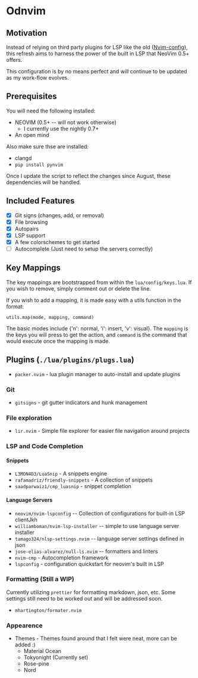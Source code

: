 # Odnvim

## Motivation

Instead of relying on third party plugins for LSP like the old ([Nvim-config](https://github.com/OkelleyDevelopment/Nvim-Config)),
this refresh aims to harness the power of the built in LSP that NeoVim 0.5+ offers.

This configuration is by no means perfect and will continue to be updated as my work-flow
evolves.

## Prerequisites

You will need the following installed:

- NEOVIM (0.5+ -- will not work otherwise)
  - I currently use the nightly 0.7+
- An open mind

Also make sure thse are installed:

- clangd
- `pip install pynvim`

Once I update the script to reflect the changes since August, these
dependencies will be handled.

## Included Features

- [x] Git signs (changes, add, or removal)
- [x] File browsing
- [x] Autopairs
- [x] LSP support
- [x] A few colorschemes to get started
- [ ] Autocomplete (Just need to setup the servers correctly)

## Key Mappings

The key mappings are bootstrapped from within the `lua/config/keys.lua`. If you
wish to remove, simply comment out or delete the line.

If you wish to add a mapping, it is made easy with a utils function in the format:

```
utils.map(mode, mapping, command)
```

The basic modes include {'n': normal, 'i': insert, 'v': visual}. The `mapping` is the
keys you will press to get the action, and `command` is the command that would execute once
the mapping is made.

## Plugins (`./lua/plugins/plugs.lua`)

- `packer.nvim` - lua plugin manager to auto-install and update plugins

### Git

- `gitsigns` - git gutter indicators and hunk management

### File exploration

- `lir.nvim` - Simple file explorer for easier file navigation around projects

### LSP and Code Completion

#### Snippets

- `L3MON4D3/LuaSnip` - A snippets engine
- `rafamadriz/friendly-snippets` - A collection of snippets
- `saadparwaiz1/cmp_luasnip` - snippet completion

#### Language Servers

- `neovim/nvim-lspconfig` -- Collection of configurations for built-in LSP clientJkh
- `williamboman/nvim-lsp-installer` -- simple to use language server installer
- `tamago324/nlsp-settings.nvim` -- language server settings defined in json
- `jose-elias-alvarez/null-ls.nvim` -- formatters and linters
- `nvim-cmp` - Autocompletion framework
- `lspconfig` - configuration quickstart for neovim's built in LSP

### Formatting (Still a WIP)

Currently utilizing `prettier` for formatting markdown, json, etc. Some settings
still need to be worked out and will be addressed soon.

- `mhartington/formater.nvim`

### Appearence

- Themes - Themes found around that I felt were neat, more can be added :)
  - Material Ocean
  - Tokyonight (Currently set)
  - Rose-pine
  - Nord
